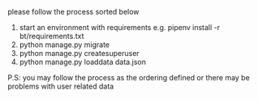 please follow the process sorted below

1. start an environment with requirements
    e.g. pipenv install -r bt/requirements.txt
2. python manage.py migrate
3. python manage.py createsuperuser
4. python manage.py loaddata data.json

P.S: you may follow the process as the ordering defined or there may be problems with user related data
